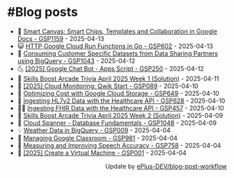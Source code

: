 # #Blog posts
<!-- BLOG-POST-LIST:START -->
- 🧰 [Smart Canvas: Smart Chips, Templates and Collaboration in Google Docs - GSP1159](https://eplus.dev/smart-canvas-smart-chips-templates-and-collaboration-in-google-docs-gsp1159) - 2025-04-13
- 😺 [HTTP Google Cloud Run Functions in Go - GSP602](https://eplus.dev/http-google-cloud-run-functions-in-go-gsp602) - 2025-04-13
- 🗽 [Consuming Customer Specific Datasets from Data Sharing Partners using BigQuery - GSP1043](https://eplus.dev/consuming-customer-specific-datasets-from-data-sharing-partners-using-bigquery-gsp1043) - 2025-04-12
- 🌜 [[2025] Google Chat Bot - Apps Script - GSP250](https://eplus.dev/2025-google-chat-bot-apps-script-gsp250) - 2025-04-12
- 📝 [Skills Boost Arcade Trivia April 2025 Week 1 &lpar;Solution&rpar;](https://eplus.dev/skills-boost-arcade-trivia-april-2025-week-1-solution) - 2025-04-11
- 🚀 [[2025] Cloud Monitoring: Qwik Start - GSP089](https://eplus.dev/2025-cloud-monitoring-qwik-start-gsp089) - 2025-04-10
- 💼 [Optimizing Cost with Google Cloud Storage - GSP649](https://eplus.dev/optimizing-cost-with-google-cloud-storage-gsp649) - 2025-04-10
- 🦣 [Ingesting HL7v2 Data with the Healthcare API - GSP628](https://eplus.dev/ingesting-hl7v2-data-with-the-healthcare-api-gsp628) - 2025-04-10
- 👨‍🏫 [Ingesting FHIR Data with the Healthcare API - GSP457](https://eplus.dev/ingesting-fhir-data-with-the-healthcare-api-gsp457) - 2025-04-10
- 🔭 [Skills Boost Arcade Trivia April 2025 Week 2 &lpar;Solution&rpar;](https://eplus.dev/skills-boost-arcade-trivia-april-2025-week-2-solution) - 2025-04-09
- 🤡 [Cloud Spanner - Database Fundamentals - GSP1048](https://eplus.dev/cloud-spanner-database-fundamentals-gsp1048) - 2025-04-09
- 💡 [Weather Data in BigQuery - GSP009](https://eplus.dev/weather-data-in-bigquery-gsp009) - 2025-04-04
- 🦣 [Managing Google Classroom - GSP981](https://eplus.dev/managing-google-classroom-gsp981) - 2025-04-04
- 💪 [Measuring and Improving Speech Accuracy - GSP758](https://eplus.dev/measuring-and-improving-speech-accuracy-gsp758) - 2025-04-04
- 🤡 [[2025] Create a Virtual Machine - GSP001](https://eplus.dev/2025-create-a-virtual-machine-gsp001) - 2025-04-04<!-- BLOG-POST-LIST:END -->
<div align="right">
  Update by <a target="_blank"
    href="https://github.com/ePlus-DEV/blog-post-workflow">ePlus-DEV/blog-post-workflow</a>
</div>
